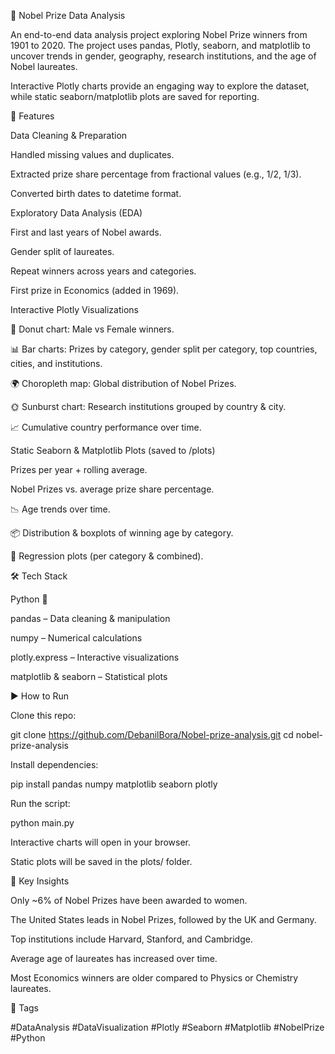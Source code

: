 🏅 Nobel Prize Data Analysis

An end-to-end data analysis project exploring Nobel Prize winners from 1901 to 2020.
The project uses pandas, Plotly, seaborn, and matplotlib to uncover trends in gender, geography, research institutions, and the age of Nobel laureates.

Interactive Plotly charts provide an engaging way to explore the dataset, while static seaborn/matplotlib plots are saved for reporting.

🚀 Features

Data Cleaning & Preparation

Handled missing values and duplicates.

Extracted prize share percentage from fractional values (e.g., 1/2, 1/3).

Converted birth dates to datetime format.

Exploratory Data Analysis (EDA)

First and last years of Nobel awards.

Gender split of laureates.

Repeat winners across years and categories.

First prize in Economics (added in 1969).

Interactive Plotly Visualizations

🍩 Donut chart: Male vs Female winners.

📊 Bar charts: Prizes by category, gender split per category, top countries, cities, and institutions.

🌍 Choropleth map: Global distribution of Nobel Prizes.

🌞 Sunburst chart: Research institutions grouped by country & city.

📈 Cumulative country performance over time.

Static Seaborn & Matplotlib Plots (saved to /plots)

Prizes per year + rolling average.

Nobel Prizes vs. average prize share percentage.

📉 Age trends over time.

📦 Distribution & boxplots of winning age by category.

🔬 Regression plots (per category & combined).

🛠️ Tech Stack

Python 🐍

pandas – Data cleaning & manipulation

numpy – Numerical calculations

plotly.express – Interactive visualizations

matplotlib & seaborn – Statistical plots

▶️ How to Run

Clone this repo:

git clone https://github.com/DebanilBora/Nobel-prize-analysis.git
cd nobel-prize-analysis


Install dependencies:

pip install pandas numpy matplotlib seaborn plotly


Run the script:

python main.py


Interactive charts will open in your browser.

Static plots will be saved in the plots/ folder.

📌 Key Insights

Only ~6% of Nobel Prizes have been awarded to women.

The United States leads in Nobel Prizes, followed by the UK and Germany.

Top institutions include Harvard, Stanford, and Cambridge.

Average age of laureates has increased over time.

Most Economics winners are older compared to Physics or Chemistry laureates.

🔖 Tags

#DataAnalysis #DataVisualization #Plotly #Seaborn #Matplotlib #NobelPrize #Python
